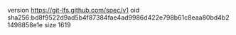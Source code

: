 version https://git-lfs.github.com/spec/v1
oid sha256:bd8f9522d9ad5b4f87384fae4ad9986d422e798b61c8eaa80bd4b21498858e1e
size 1619
